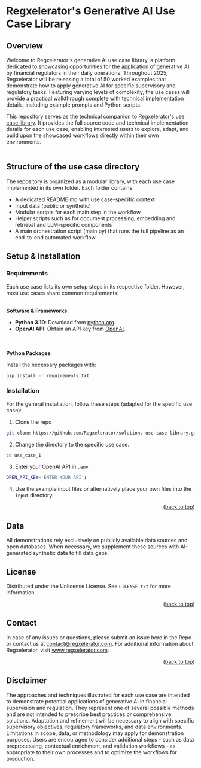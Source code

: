 # Regxelerator's Generative AI Use Case Library

## Overview

Welcome to Regxelerator's generative AI use case library, a platform dedicated to showcasing opportunities for the application of generative AI by financial regulators in their daily operations. Throughout 2025, Regxelerator will be releasing a total of 50 worked examples that demonstrate how to apply generative AI for specific supervisory and regulatory tasks. Featuring varying levels of complexity, the use cases will provide a practical walkthrough complete with technical implementation details, including example prompts and Python scripts.

This repository serves as the technical companion to [Regxelerator's use case library](https://regxelerator.com/solutions/use-case-library). 
It provides the full source code and technical implementation details for each use case, enabling interested users to explore, adapt, and build upon the showcased workflows directly within their own environments.
<br></br>

## Structure of the use case directory

The repository is organized as a modular library, with each use case implemented in its own folder. Each folder contains:

* A dedicated README.md with use case-specific context
* Input data (public or synthetic)
* Modular scripts for each main step in the workflow
* Helper scripts such as for document processing, embedding and retrieval and LLM-specific components
* A main orchestration script (main.py) that runs the full pipeline as an end-to-end automated workflow


## Setup & installation

### Requirements

Each use case lists its own setup steps in its respective folder. However, most use cases share common requirements:
<br></br>

**Software & Frameworks**

* **Python 3.10**: Download from [python.org](https://www.python.org/).
* **OpenAI API**: Obtain an API key from [OpenAI](https://platform.openai.com/docs/overview).

<br></br>
**Python Packages**

Install the necessary packages with:
```sh
pip install -r requirements.txt
```

### Installation

For the general installation, follow these steps (adapted for the specific use case):

1. Clone the repo
```sh
git clone https://github.com/Regxelerator/solutions-use-case-library.git
```

2. Change the directory to the specific use case.
```sh
cd use_case_1
```

3. Enter your OpenAI API in `.env`
```sh
OPEN_API_KEY='ENTER YOUR API';
```

4. Use the example input files or alternatively place your own files into the ```input``` directory.
<p align="right">(<a href="#readme-top">back to top</a>)</p>


## Data

All demonstrations rely exclusively on publicly available data sources and open databases. When necessary, we supplement these sources with AI-generated synthetic data to fill data gaps. 

## License

Distributed under the Unlicense License. See `LICENSE.txt` for more information.

<p align="right">(<a href="#readme-top">back to top</a>)</p>

## Contact

In case of any issues or questions, please submit an issue here in the Repo or contact us at contact@regxelerator.com. 
For additional information about Regxelerator, visit www.regxelerator.com.

<p align="right">(<a href="#readme-top">back to top</a>)</p>

## Disclaimer

The approaches and techniques illustrated for each use case are intended to demonstrate potential applications of generative AI in financial supervision and regulation. They represent one of several possible methods and are not intended to prescribe best practices or comprehensive solutions. Adaptation and refinement will be necessary to align with specific supervisory objectives, regulatory frameworks, and data environments. Limitations in scope, data, or methodology may apply for demonstration purposes. Users are encouraged to consider additional steps - such as data preprocessing, contextual enrichment, and validation workflows - as appropriate to their own processes and to optimize the workflows for production.
